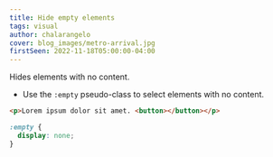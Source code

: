 ```yaml
---
title: Hide empty elements
tags: visual
author: chalarangelo
cover: blog_images/metro-arrival.jpg
firstSeen: 2022-11-18T05:00:00-04:00
---
```


Hides elements with no content.

- Use the `:empty` pseudo-class to select elements with no content.

```html
<p>Lorem ipsum dolor sit amet. <button></button></p>
```

```css
:empty {
  display: none;
}
```
